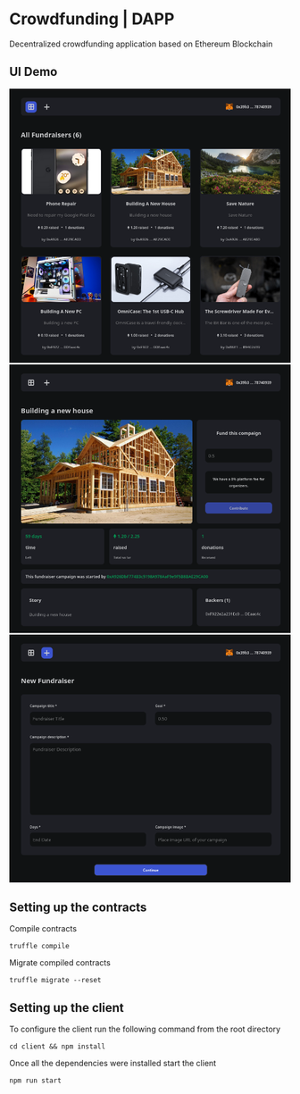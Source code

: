 # Crowdfunding | DAPP

Decentralized crowdfunding application based on Ethereum Blockchain

## UI Demo

![_home](/client/public/assets/home.png)
![_details](/client/public/assets/details.png)
![_new](/client/public/assets/new.png)

## Setting up the contracts

Compile contracts

```console
truffle compile
```

Migrate compiled contracts

```console
truffle migrate --reset
```

## Setting up the client

To configure the client run the following command from the root directory

```console
cd client && npm install
```

Once all the dependencies were installed start the client

```console
npm run start
```
